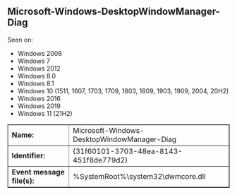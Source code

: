 ## Microsoft-Windows-DesktopWindowManager-Diag

Seen on:
* Windows 2008
* Windows 7
* Windows 2012
* Windows 8.0
* Windows 8.1
* Windows 10 (1511, 1607, 1703, 1709, 1803, 1809, 1903, 1909, 2004, 20H2)
* Windows 2016
* Windows 2019
* Windows 11 (21H2)

<table border="1" class="docutils">
  <tbody>
    <tr>
      <td><b>Name:</b></td>
      <td>Microsoft-Windows-DesktopWindowManager-Diag</td>
    </tr>
    <tr>
      <td><b>Identifier:</b></td>
      <td>{31f60101-3703-48ea-8143-451f8de779d2}</td>
    </tr>
    <tr>
      <td><b>Event message file(s):</b></td>
      <td>%SystemRoot%\system32\dwmcore.dll</td>
    </tr>
  </tbody>
</table>

&nbsp;

